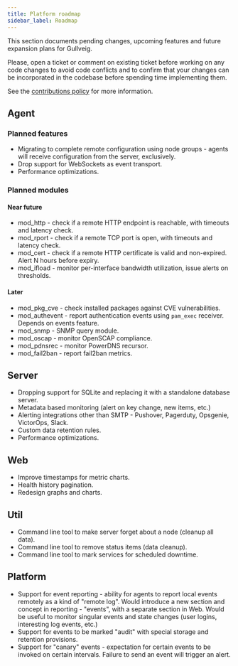 ```yaml
---
title: Platform roadmap
sidebar_label: Roadmap
---
```


This section documents pending changes, upcoming features and future expansion plans for Gullveig.

Please, open a ticket or comment on existing ticket before working on any code changes to avoid code conflicts and
to confirm that your changes can be incorporated in the codebase before spending time implementing them.

See the [contributions policy](https://github.com/Addvilz/gullveig/blob/master/CONTRIBUTING.md) for more information.

## Agent

### Planned features

- Migrating to complete remote configuration using node groups - agents will receive configuration from the server, exclusively.
- Drop support for WebSockets as event transport.
- Performance optimizations.

### Planned modules

#### Near future

- mod_http - check if a remote HTTP endpoint is reachable, with timeouts and latency check.
- mod_rport - check if a remote TCP port is open, with timeouts and latency check.
- mod_cert - check if a remote HTTP certificate is valid and non-expired. Alert N hours before expiry.
- mod_ifload - monitor per-interface bandwidth utilization, issue alerts on thresholds.

#### Later

- mod_pkg_cve - check installed packages against CVE vulnerabilities.
- mod_authevent - report authentication events using `pam_exec` receiver. Depends on events feature.
- mod_snmp - SNMP query module.
- mod_oscap - monitor OpenSCAP compliance.
- mod_pdnsrec - monitor PowerDNS recursor.
- mod_fail2ban - report fail2ban metrics.

## Server

- Dropping support for SQLite and replacing it with a standalone database server.
- Metadata based monitoring (alert on key change, new items, etc.)
- Alerting integrations other than SMTP - Pushover, Pagerduty, Opsgenie, VictorOps, Slack.
- Custom data retention rules.
- Performance optimizations.

## Web

- Improve timestamps for metric charts.
- Health history pagination.
- Redesign graphs and charts.

## Util

- Command line tool to make server forget about a node (cleanup all data).
- Command line tool to remove status items (data cleanup).
- Command line tool to mark services for scheduled downtime.

## Platform

- Support for event reporting - ability for agents to report local events remotely as a kind of "remote log". Would introduce a new section and concept in reporting - "events", with a separate section in Web. Would be useful to monitor singular events and state changes (user logins, interesting log events, etc.)
- Support for events to be marked "audit" with special storage and retention provisions.
- Support for "canary" events - expectation for certain events to be invoked on certain intervals. Failure to send an event will trigger an alert. 
